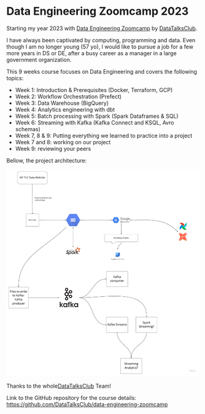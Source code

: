 # Data Engineering Zoomcamp 2023 

Starting my year 2023 with [Data Engineering Zoomcamp](https://github.com/DataTalksClub/data-engineering-zoomcamp) 
by [DataTalksClub](https://datatalks.club/).

I have always been captivated by computing, programming and data.
Even though I am no longer young (57 yo), I would like to pursue a job for a few 
more years in DS or DE, after a busy career as a manager 
in a large government organization.

This 9 weeks course focuses on Data Engineering and covers the following topics: 

* Week 1: Introduction & Prerequisites (Docker, Terraform, GCP)
* Week 2: Workflow Orchestration (Prefect)
* Week 3: Data Warehouse (BigQuery)
* Week 4: Analytics engineering with dbt
* Week 5: Batch processing with Spark (Spark Dataframes & SQL)
* Week 6: Streaming with Kafka (Kafka Connect and KSQL, Avro schemas)
* Week 7, 8 & 9: Putting everything we learned to practice into a project
* Week 7 and 8: working on our project
* Week 9: reviewing your peers

Bellow, the project architecture:

![arch_1.jpg](dtc/arch_1.jpg)

Thanks to the whole[DataTalksClub](https://datatalks.club/) Team!

Link to the GitHub repository for the course details: https://github.com/DataTalksClub/data-engineering-zoomcamp

